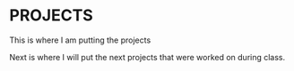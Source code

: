# PROJECTS
This is where I am putting the projects

Next is where I will put the next projects that were worked on during class.

